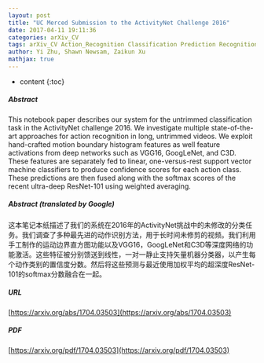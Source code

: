 ```yaml
---
layout: post
title: "UC Merced Submission to the ActivityNet Challenge 2016"
date: 2017-04-11 19:11:36
categories: arXiv_CV
tags: arXiv_CV Action_Recognition Classification Prediction Recognition
author: Yi Zhu, Shawn Newsam, Zaikun Xu
mathjax: true
---
```


* content
{:toc}

##### Abstract
This notebook paper describes our system for the untrimmed classification task in the ActivityNet challenge 2016. We investigate multiple state-of-the-art approaches for action recognition in long, untrimmed videos. We exploit hand-crafted motion boundary histogram features as well feature activations from deep networks such as VGG16, GoogLeNet, and C3D. These features are separately fed to linear, one-versus-rest support vector machine classifiers to produce confidence scores for each action class. These predictions are then fused along with the softmax scores of the recent ultra-deep ResNet-101 using weighted averaging.

##### Abstract (translated by Google)
这本笔记本纸描述了我们的系统在2016年的ActivityNet挑战中的未修改的分类任务。我们调查了多种最先进的动作识别方法，用于长时间未修剪的视频。我们利用手工制作的运动边界直方图功能以及VGG16，GoogLeNet和C3D等深度网络的功能激活。这些特征被分别馈送到线性，一对一静止支持矢量机器分类器，以产生每个动作类别的置信度分数。然后将这些预测与最近使用加权平均的超深度ResNet-101的softmax分数融合在一起。

##### URL
[https://arxiv.org/abs/1704.03503](https://arxiv.org/abs/1704.03503)

##### PDF
[https://arxiv.org/pdf/1704.03503](https://arxiv.org/pdf/1704.03503)

